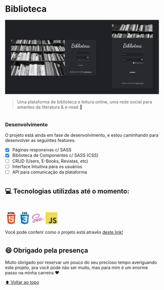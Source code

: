 # Biblioteca

<img src="./assets/design/web&mobile.png" alt="Uma imagem demonstrando a responsividade da pagina criada pelo autor">

> Uma plataforma de biblioteca e leitura online, uma rede social para amantes da literatura & e-read 🥰

#

### Desenvolvimento

O projeto está ainda em fase de desenvolvimento, e estou caminhando para desenvolver as seguintes features:

- [x] Páginas responsivas c/ SASS
- [x] Biblioteca de Componentes c/ SASS (CSS)
- [ ] CRUD (Users, E-Books, Revistas, etc)
- [ ] Interface Intuitiva para os usuários
- [ ] API para comunicação da plataforma

#

## 💻 Tecnologias utilizdas até o momento:

<br>
<p style="display:block">
    <img src="https://raw.githubusercontent.com/devicons/devicon/master/icons/html5/html5-original-wordmark.svg" alt="html5" width="40" height="40" />
    <img src="https://raw.githubusercontent.com/devicons/devicon/master/icons/css3/css3-original-wordmark.svg" alt="css3" width="40" height="40" />
    <img src="https://raw.githubusercontent.com/devicons/devicon/master/icons/sass/sass-original.svg" alt="sass" width="40" height="40" />
    <img src="https://raw.githubusercontent.com/devicons/devicon/master/icons/javascript/javascript-original.svg" alt="javascript" width="40" height="40" />
</p>

<p>Você pode conferir como o projeto está atravês <a href="https://biblioteca-online.netlify.app/"> deste link!</a></p>

#

## 😄 Obrigado pela presença<br>

Muito obrigado por reservar um pouco do seu precioso tempo averiguando este projeto, pra você pode não ser muito, mas para mim é um enorme passo na minha carreira ❤

[⬆ Voltar ao topo](#Biblioteca)<br>
